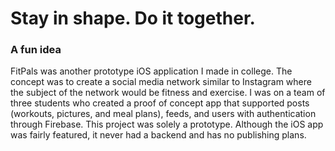 # Stay in shape. Do it together.

### A fun idea
FitPals was another prototype iOS application I made in college. The concept was to create a social media network similar to Instagram where the subject of the network would be fitness and exercise. I was on a team of three students who created a proof of concept app that supported posts (workouts, pictures, and meal plans), feeds, and users with authentication through Firebase.
This project was solely a prototype. Although the iOS app was fairly featured, it never had a backend and has no publishing plans.